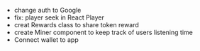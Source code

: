 - change auth to Google
- fix: player seek in React Player
- creat Rewards class to share token reward
- create Miner component to keep track of users listening time
- Connect wallet to app
